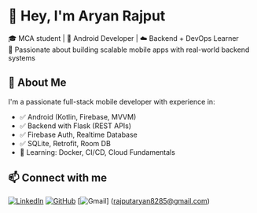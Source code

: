 # 👋 Hey, I'm Aryan Rajput

🎓 MCA student | 📱 Android Developer | ☁️ Backend + DevOps Learner  
🎯 Passionate about building scalable mobile apps with real-world backend systems

## 💼 About Me

I'm a passionate full-stack mobile developer with experience in:
- ✅ Android (Kotlin, Firebase, MVVM)
- ✅ Backend with Flask (REST APIs)
- ✅ Firebase Auth, Realtime Database
- ✅ SQLite, Retrofit, Room DB
- 🔄 Learning: Docker, CI/CD, Cloud Fundamentals

## 📫 Connect with me
[![LinkedIn](https://img.shields.io/badge/LinkedIn-blue?style=flat&logo=linkedin)](https://www.linkedin.com/in/aryan-rajput21/)
[![GitHub](https://img.shields.io/badge/GitHub-black?style=flat&logo=github)](https://github.com/AryanRajput20/)
[![Gmail](https://img.shields.io/badge/Gmail-red?style=flat&logo=gmail)]
(rajputaryan8285@gmail.com)


